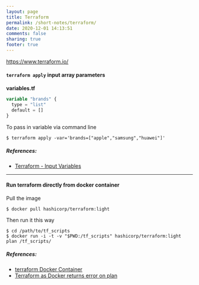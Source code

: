 ```yaml
---
layout: page
title: Terraform
permalink: /short-notes/terraform/
date: 2020-12-01 14:13:51
comments: false
sharing: true
footer: true
---
```


https://www.terraform.io/

#### `terraform apply` input array parameters

**variables.tf**

```tf
variable "brands" {
  type = "list"
  default = []
}
```

To pass in variable via command line

```
$ terraform apply -var='brands=["apple","samsung","huawei"]'
```

##### References:

- [Terraform - Input Variables](https://www.terraform.io/docs/configuration/variables.html#variables-on-the-command-line)

----

#### Run terraform directly from docker container

Pull the image

```
$ docker pull hashicorp/terraform:light
```

Then run it this way

```
$ cd /path/to/tf_scripts
$ docker run -i -t -v "$PWD:/tf_scripts" hashicorp/terraform:light plan /tf_scripts/
```

##### References:

- [terraform Docker Container](https://hub.docker.com/r/hashicorp/terraform/)
- [Terraform as Docker returns error on plan](https://stackoverflow.com/questions/60366661/terraform-as-docker-returns-error-on-plan/60366859#60366859)
